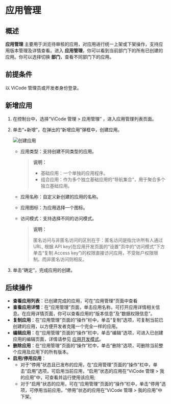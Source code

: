 # 应用管理

## 概述

**应用管理** 主要用于浏览待审核的应用，对应用进行统一上架或下架操作，支持应用版本管理及详情查看。进入 **应用管理**，你可以看到当前部门下的所有已创建的应用。你可以选择切换 **部门**，查看不同部门下的应用。

## 前提条件

以 ViCode 管理员或开发者身份登录。

## 新增应用

1. 在控制台中，选择“ViCode 管理 > 应用管理” ，进入应用管理列表页面。
2. 单击“+新增”，在弹出的“新增应用”弹框中，创建应用。

    ![创建应用](https://docimages.blob.core.chinacloudapi.cn/images/Kris/Apps/createapps20210705.png)

    - 应用类型：支持创建不同类型的应用。

      > **说明：**
      >
      >- 基础应用：一个单独的应用程序。
      >- 组合应用：作为多个独立基础应用的“导航集合”，用于聚合多个独立基础应用。

    - 应用名称：自定义新创建的应用的名称。
    - 应用图标：为应用选择一个图标。
    - 访问模式：支持选择不同的访问模式。

      > **说明：**
      >
      > 匿名访问与非匿名访问的区别在于：匿名访问是指允许所有人通过 URL, 根据 API key(在应用开发页面的“设置”页中的“访问模式”下方单击“复制 Access key”)的权限直接访问应用，不受账户权限限制。而非匿名访问则相反。

3. 单击“确定”，完成应用的创建。

## 后续操作

- **查看应用列表**：已创建完成的应用，可在“应用管理”页面中查看
- **查看应用详情**：在“应用管理”页面，单击应用名称，可打开应用详情相关信息。在应用详情页面，你可以查看应用的“版本信息”及“数据权限信息”。
- **复制应用**：在“应用管理”页面的“操作”栏中，单击“复制”选项，可复制当前已创建的应用，以方便开发者克隆一个完全一样的应用。
- **编辑应用**：在“应用管理”页面的“操作”栏中，单击“编辑”选项，可进入已创建应用的编辑页面，详情请参见 [应用开发模式](./appsedit/devApps.md)。
- **删除应用**：在“应用管理”页面的“操作”栏中，单击“删除”选项，可删除当前整个应用及应用下的所有版本。
- **启用/停用应用**：
    - 对于“停用”状态且已发布的应用，在“应用管理”页面的“操作”栏中，单击“启用”选项，可启用当前应用，“启用”状态的应用在“ViCode 管理 > 我的应用”中，可查看并运行使用该应用;
    - 对于“启用”状态的应用，可在“应用管理”页面的“操作”栏中，单击“停用”选项，可停用当前应用，“停用”状态的应用在“ViCode 管理 > 我的应用”中下架。
